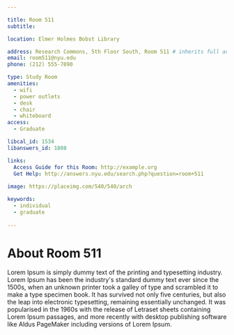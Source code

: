```yaml
---

title: Room 511
subtitle:

location: Elmer Holmes Bobst Library

address: Research Commons, 5th Floor South, Room 511 # inherits full address from location
email: room511@nyu.edu
phone: (212) 555-7890

type: Study Room
amenities:
  - wifi
  - power outlets
  - desk
  - chair
  - whiteboard 
access: 
  - Graduate

libcal_id: 1534
libanswers_id: 1808

links:
  Access Guide for this Room: http://example.org
  Get Help: http://answers.nyu.edu/search.php?question=room+511
  
image: https://placeimg.com/540/540/arch

keywords: 
  - individual
  - graduate
      
---
```


# About Room 511

Lorem Ipsum is simply dummy text of the printing and typesetting industry. Lorem Ipsum has been the industry's standard dummy text ever since the 1500s, when an unknown printer took a galley of type and scrambled it to make a type specimen book. It has survived not only five centuries, but also the leap into electronic typesetting, remaining essentially unchanged. It was popularised in the 1960s with the release of Letraset sheets containing Lorem Ipsum passages, and more recently with desktop publishing software like Aldus PageMaker including versions of Lorem Ipsum.
